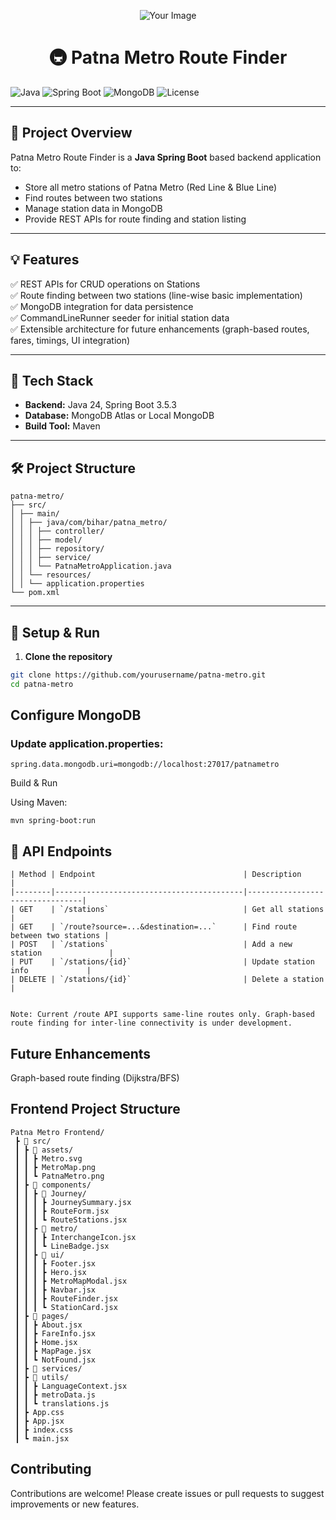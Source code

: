 <p align="center">
  <img src="https://github.com/user-attachments/assets/72f76d69-ebbe-4110-8da2-6ddc7ab9f854" alt="Your Image" />
</p>


<h1 align="center">🚇 Patna Metro Route Finder</h1>




<!-- 
![Uploadin<?xml version="1.0"?>
<svg width="600" height="76.6" xmlns="http://www.w3.org/2000/svg" xmlns:svg="http://www.w3.org/2000/svg" enable-background="new 0 0 600 76.6" version="1.1" xml:space="preserve">
 <style type="text/css">.st0{fill:none;stroke:#E7E6DD;stroke-miterlimit:10;}
.st1{fill:none;stroke:#E7E6DD;stroke-width:0.93;stroke-miterlimit:10;}
.st2{fill:#D40000;}  /* Only changed this to red */
.st3{fill:#D40000;}  /* Only changed this to red */
.st4{fill:#FFFFFF;}
.st5{fill:#D40000;}  /* Only changed this to red */
.st6{fill:none;stroke:#CFD64D;stroke-width:1.8074;stroke-miterlimit:10;}
.st7{fill:none;stroke:#092E8C;stroke-width:0.794;stroke-miterlimit:10;}
.st8{fill:#E7E6DD;}

#english{ 
  opacity:0;
  -webkit-animation:linear infinite;
  -webkit-animation-name: hideEnglish;
  -webkit-animation-duration: 15s;
  -webkit-animation-delay: 15s;
}
#hindi{ 
  opacity:0;
  -webkit-animation:linear infinite;
  -webkit-animation-name: hideHindi;
  -webkit-animation-duration: 15s;
}
#english-first{ 
  opacity:0;
  -webkit-animation:linear;
  -webkit-animation-name: hideEnglish1;
  -webkit-animation-duration: 15s;
  -webkit-animation-iteration-count: 1;
}
#train_1_{
  transform: translateX(-100%);
  -webkit-animation:linear infinite;
  -webkit-animation-name: run;
  -webkit-animation-duration: 15s;
}     
@keyframes run {
  0% { transform: translateX(-100%); }
  30% { transform: translateX(100%); }
  55% { transform: translateX(100%); }
  85% { transform: translateX(-100%);}
  100% { transform: translateX(-100%); }
}
@keyframes hideHindi {
  0% { opacity: 0;}
  15% { opacity: 0; }
  16% { opacity: 1; }
  70% { opacity: 1;}
  71% { opacity: 0; }
  100% { opacity: 0; }
}
@keyframes hideEnglish1 {
  0% { opacity: 0;}
  14.7% { opacity: 0; }
  15.1% { opacity: 0; }
  70% { opacity: 0;}
  71% { opacity: 1; }
  100% { opacity: 1; }
}
@keyframes hideEnglish {
  0% { opacity: 1;}
  14.7% { opacity: 1; }
  15.1% { opacity: 0; }
  70% { opacity: 0;}
  71% { opacity: 1; }
  100% { opacity: 1; }
}</style>
 <g class="layer">
  <title>Layer 1</title>
  <g id="bridge">
   <g id="bridge_1_">
    <line class="st0" id="svg_1" x1="0" x2="600" y1="26.6" y2="26.6"/>
    <line class="st1" id="svg_2" x1="16" x2="584" y1="39.1" y2="39.1"/>
    <line class="st1" id="svg_3" x1="35.5" x2="35.5" y1="38.6" y2="76.6"/>
    <line class="st1" id="svg_4" x1="49.5" x2="49.5" y1="38.6" y2="76.6"/>
    <line class="st1" id="svg_5" x1="138.1" x2="138.1" y1="38.6" y2="76.6"/>
    <line class="st1" id="svg_6" x1="152.1" x2="152.1" y1="38.6" y2="76.6"/>
    <line class="st1" id="svg_7" x1="240.7" x2="240.7" y1="38.6" y2="76.6"/>
    <line class="st1" id="svg_8" x1="254.7" x2="254.7" y1="38.6" y2="76.6"/>
    <line class="st1" id="svg_9" x1="343.3" x2="343.3" y1="38.6" y2="76.6"/>
    <line class="st1" id="svg_10" x1="357.3" x2="357.3" y1="38.6" y2="76.6"/>
    <line class="st1" id="svg_11" x1="445.9" x2="445.9" y1="38.6" y2="76.6"/>
    <line class="st1" id="svg_12" x1="459.9" x2="459.9" y1="38.6" y2="76.6"/>
    <line class="st1" id="svg_13" x1="548.5" x2="548.5" y1="38.6" y2="76.6"/>
    <line class="st1" id="svg_14" x1="562.5" x2="562.5" y1="38.6" y2="76.6"/>
   </g>
  </g>
  <g id="english">
   <!-- English text (shown when going left) -->
   <!--
   <text fill="#D40000" font-family="Arial" font-size="14" id="english-text" text-anchor="middle" x="300" y="20">Patna Metro</text>
  </g>
  <g id="hindi">
   <!-- Hindi text (shown when going right) -->
   <!--
   <text fill="#D40000" font-family="Arial" font-size="14" id="hindi-text" text-anchor="middle" x="300" y="20">पटना मेट्रो</text>
  </g>
  <g id="train_1_">
   <path class="st3" d="m175.1,26.4l-82.3,0c0.1,-12.3 10.2,-22.2 22.6,-22.1l0,0l59.8,0" id="svg_122"/>
   <path class="st4" d="m128.3,8.6" id="svg_123"/>
   <rect class="st5" height="22.1" id="svg_124" width="1.4" x="175.1" y="4.3"/>
   <rect class="st5" height="22.1" id="svg_125" width="1.4" x="258" y="4.3"/>
   <rect class="st5" height="22.1" id="svg_126" width="1.4" x="340.8" y="4.3"/>
   <rect class="st5" height="22.1" id="svg_127" width="1.4" x="423.5" y="4.3"/>
   <g id="svg_128">
    <line class="st6" id="svg_129" x1="112.2" x2="120.4" y1="25.6" y2="25.6"/>
    <line class="st6" id="svg_130" x1="136.3" x2="163.8" y1="25.6" y2="25.6"/>
    <rect class="st4" height="4.5" id="svg_131" width="27.6" x="136.2" y="18.9"/>
    <path class="st5" d="m133.4,26.4l-10.2,0l0,-15.2c-0.1,-1.3 0.8,-2.4 2.1,-2.6l6.2,0c1.3,0.1 2.2,1.3 2.1,2.6l0,0l-0.2,15.2z" id="svg_132"/>
    <line class="st7" id="svg_133" x1="128.3" x2="128.3" y1="8.8" y2="26.4"/>
    <path class="st5" d="m141.9,9.8l15.9,0c2.1,0 3.8,1.7 3.8,3.8l0,0.3c0,2.1 -1.7,3.8 -3.8,3.8l-15.9,0c-2.1,0 -3.8,-1.7 -3.8,-3.8l0,-0.3c0,-2.1 1.7,-3.8 3.8,-3.8z" id="svg_134"/>
    <line class="st6" id="svg_135" x1="114" x2="174.9" y1="5.2" y2="5.2"/>
    <path class="st5" d="m104.2,15.6c2.1,0 3.8,-1.7 3.8,-3.8l0,0l0,-0.3c0,-2.1 -1.7,-3.8 -3.8,-3.8l0,0l-0.6,0c-3.1,2 -5.9,4.7 -7.6,7.9l8.2,0z" id="svg_136"/>
   </g>
   <path class="st8" d="m130.5,0l16.7,0c2.4,0 4.3,1.9 4.3,4.3l0,0l-25.3,0c0,-2.3 1.9,-4.3 4.3,-4.3z" id="svg_137"/>
   <path class="st8" d="m450.3,0l16.7,0c2.4,0 4.3,1.9 4.3,4.3l0,0l-25.3,0c0,-2.3 1.9,-4.3 4.3,-4.3z" id="svg_138"/>
   <rect class="st3" height="22.1" id="svg_139" width="81.5" x="176.5" y="4.3"/>
   <g id="svg_140">
    <line class="st6" id="svg_141" x1="179.7" x2="207.3" y1="25.6" y2="25.6"/>
    <line class="st6" id="svg_142" x1="223.1" x2="250.7" y1="25.6" y2="25.6"/>
    <path class="st5" d="m220.4,26.4l-10.2,0l0,-15.2c-0.1,-1.3 0.8,-2.4 2.1,-2.6l6.2,0c1.3,0.1 2.2,1.3 2.1,2.6l0,0l-0.2,15.2z" id="svg_143"/>
    <line class="st7" id="svg_144" x1="215.2" x2="215.2" y1="8.8" y2="26.4"/>
    <path class="st5" d="m185.6,9.8l15.9,0c2.1,0 3.8,1.7 3.8,3.8l0,0.3c0,2.1 -1.7,3.8 -3.8,3.8l-15.9,0c-2.1,0 -3.8,-1.7 -3.8,-3.8l0,-0.3c0.1,-2.1 1.7,-3.8 3.8,-3.8z" id="svg_145"/>
    <path class="st5" d="m228.9,9.8l15.9,0c2.1,0 3.8,1.7 3.8,3.8l0,0.3c0,2.1 -1.7,3.8 -3.8,3.8l-15.9,0c-2.1,0 -3.8,-1.7 -3.8,-3.8l0,-0.3c0,-2.1 1.7,-3.8 3.8,-3.8z" id="svg_146"/>
    <line class="st6" id="svg_147" x1="176.5" x2="257.9" y1="5.2" y2="5.2"/>
    <rect class="st4" height="4.5" id="svg_148" width="27.6" x="179.7" y="18.8"/>
    <rect class="st4" height="4.5" id="svg_149" width="27.6" x="223.1" y="18.8"/>
    <path class="st8" d="m207.9,0l16.7,0c2.4,0 4.3,1.9 4.3,4.3l-25.3,0c-0.1,-2.4 1.9,-4.3 4.3,-4.3z" id="svg_150"/>
   </g>
   <rect class="st3" height="22.1" id="svg_151" width="81.5" x="259.3" y="4.3"/>
   <g id="svg_152">
    <line class="st6" id="svg_153" x1="262.5" x2="290.1" y1="25.6" y2="25.6"/>
    <line class="st6" id="svg_154" x1="306" x2="333.6" y1="25.6" y2="25.6"/>
    <path class="st5" d="m303.3,26.4l-10.3,0l0,-15.2c-0.1,-1.3 0.8,-2.4 2.1,-2.6l6.2,0c1.3,0.1 2.2,1.3 2.1,2.6l0,0l-0.1,15.2z" id="svg_155"/>
    <line class="st7" id="svg_156" x1="298" x2="298" y1="8.8" y2="26.4"/>
    <path class="st5" d="m268.5,9.8l15.9,0c2.1,0 3.8,1.7 3.8,3.8l0,0.3c0,2.1 -1.7,3.8 -3.8,3.8l-15.9,0c-2.1,0 -3.8,-1.7 -3.8,-3.8l0,-0.3c0,-2.1 1.7,-3.8 3.8,-3.8z" id="svg_157"/>
    <path class="st5" d="m311.7,9.8l15.9,0c2.1,0 3.8,1.7 3.8,3.8l0,0.3c0,2.1 -1.7,3.8 -3.8,3.8l-15.9,0c-2.1,0 -3.8,-1.7 -3.8,-3.8l0,-0.3c0.1,-2.1 1.7,-3.8 3.8,-3.8z" id="svg_158"/>
    <line class="st6" id="svg_159" x1="259.4" x2="340.8" y1="5.2" y2="5.2"/>
    <rect class="st4" height="4.5" id="svg_160" width="27.6" x="262.5" y="18.8"/>
    <rect class="st4" height="4.5" id="svg_161" width="27.6" x="306" y="18.8"/>
    <path class="st8" d="m290.7,0l16.7,0c2.4,0 4.3,1.9 4.3,4.3l-25.3,0c-0.1,-2.4 1.9,-4.3 4.3,-4.3z" id="svg_162"/>
   </g>
   <rect class="st3" height="22.1" id="svg_163" width="81.5" x="342" y="4.3"/>
   <g id="svg_164">
    <line class="st6" id="svg_165" x1="345.2" x2="372.8" y1="25.6" y2="25.6"/>
    <line class="st6" id="svg_166" x1="388.7" x2="416.3" y1="25.6" y2="25.6"/>
    <path class="st5" d="m386,26.4l-10.2,0l0,-15.2c-0.1,-1.3 0.8,-2.4 2.1,-2.6l6.2,0c1.3,0.1 2.2,1.3 2.1,2.6l0,0l-0.2,15.2z" id="svg_167"/>
    <line class="st7" id="svg_168" x1="380.7" x2="380.7" y1="8.8" y2="26.4"/>
    <path class="st5" d="m351.2,9.8l15.8,0c2.1,0 3.8,1.7 3.8,3.8l0,0.3c0,2.1 -1.7,3.8 -3.8,3.8l-15.9,0c-2.1,0 -3.8,-1.7 -3.8,-3.8l0,-0.3c0.1,-2.1 1.8,-3.8 3.9,-3.8z" id="svg_169"/>
    <path class="st5" d="m394.4,9.8l15.9,0c2.1,0 3.8,1.7 3.8,3.8l0,0.3c0,2.1 -1.7,3.8 -3.8,3.8l-15.9,0c-2.1,0 -3.8,-1.7 -3.8,-3.8l0,-0.3c0.1,-2.1 1.7,-3.8 3.8,-3.8z" id="svg_170"/>
    <line class="st6" id="svg_171" x1="342.1" x2="423.5" y1="5.2" y2="5.2"/>
    <rect class="st4" height="4.5" id="svg_172" width="27.6" x="345.2" y="18.8"/>
    <rect class="st4" height="4.5" id="svg_173" width="27.6" x="388.7" y="18.8"/>
    <path class="st8" d="m373.4,0l16.7,0c2.4,0 4.3,1.9 4.3,4.3l-25.3,0c-0.1,-2.4 1.9,-4.3 4.3,-4.3z" id="svg_174"/>
   </g>
   <path class="st3" d="m424.9,4.3l59.8,0l0,0c12.3,-0.1 22.5,9.8 22.6,22.1l-82.3,0" id="svg_175"/>
   <g id="svg_176">
    <line class="st6" id="svg_177" x1="479.6" x2="487.8" y1="25.6" y2="25.6"/>
    <line class="st6" id="svg_178" x1="436.2" x2="463.7" y1="25.6" y2="25.6"/>
    <rect class="st4" height="4.5" id="svg_179" width="27.6" x="436.3" y="18.9"/>
    <path class="st5" d="m466.5,11.2l0,0c-0.1,-1.4 0.8,-2.5 2.1,-2.6l6.2,0c1.3,0.2 2.2,1.4 2.1,2.6l0,15.3l-10.2,0l-0.2,-15.3z" id="svg_180"/>
    <line class="st7" id="svg_181" x1="471.7" x2="471.7" y1="26.4" y2="8.8"/>
    <path class="st5" d="m461.9,13.6l0,0.3c0,2.1 -1.7,3.8 -3.8,3.8l-15.9,0c-2.1,0 -3.8,-1.7 -3.8,-3.8l0,-0.3c0,-2.1 1.7,-3.8 3.8,-3.8l15.9,0c2.1,0 3.8,1.7 3.8,3.8z" id="svg_182"/>
    <line class="st6" id="svg_183" x1="425.1" x2="486" y1="5.2" y2="5.2"/>
    <path class="st5" d="m504.1,15.7c-1.8,-3.2 -4.5,-6 -7.6,-7.9l-0.6,0l0,0c-2.1,0 -3.8,1.7 -3.8,3.8l0,0.3l0,0c0,2.1 1.7,3.8 3.8,3.8l8.2,0z" id="svg_184"/>
   </g>
  </g>
 </g>
</svg>g Metro.svg…]()
-->

![Java](https://img.shields.io/badge/Java-17%2B-blue.svg)
![Spring Boot](https://img.shields.io/badge/Spring%20Boot-3.5.3-brightgreen.svg)
![MongoDB](https://img.shields.io/badge/MongoDB-%2324292e.svg?logo=mongodb&logoColor=white)
![License](https://img.shields.io/badge/License-MIT-green.svg)

---

## 📌 **Project Overview**

Patna Metro Route Finder is a **Java Spring Boot** based backend application to:

- Store all metro stations of Patna Metro (Red Line & Blue Line)
- Find routes between two stations
- Manage station data in MongoDB
- Provide REST APIs for route finding and station listing

---

## 💡 **Features**

✅ REST APIs for CRUD operations on Stations  
✅ Route finding between two stations (line-wise basic implementation)  
✅ MongoDB integration for data persistence  
✅ CommandLineRunner seeder for initial station data  
✅ Extensible architecture for future enhancements (graph-based routes, fares, timings, UI integration)

---

## 🚀 **Tech Stack**

- **Backend:** Java 24, Spring Boot 3.5.3
- **Database:** MongoDB Atlas or Local MongoDB
- **Build Tool:** Maven

---

## 🛠️ **Project Structure**
```
patna-metro/
├── src/
│ ├── main/
│ │ ├── java/com/bihar/patna_metro/
│ │ │ ├── controller/
│ │ │ ├── model/
│ │ │ ├── repository/
│ │ │ ├── service/
│ │ │ └── PatnaMetroApplication.java
│ │ └── resources/
│ │ └── application.properties
└── pom.xml
```

---

## 🔧 **Setup & Run**

1. **Clone the repository**

```bash
git clone https://github.com/yourusername/patna-metro.git
cd patna-metro
```

## **Configure MongoDB**

### Update application.properties:
```
spring.data.mongodb.uri=mongodb://localhost:27017/patnametro
```

Build & Run

Using Maven:
```
mvn spring-boot:run
```

## 📡 **API Endpoints**
```
| Method | Endpoint                                 | Description                     |
|--------|------------------------------------------|---------------------------------|
| GET    | `/stations`                              | Get all stations                |
| GET    | `/route?source=...&destination=...`      | Find route between two stations |
| POST   | `/stations`                              | Add a new station               |
| PUT    | `/stations/{id}`                         | Update station info             |
| DELETE | `/stations/{id}`                         | Delete a station                |


Note: Current /route API supports same-line routes only. Graph-based route finding for inter-line connectivity is under development.
```
## Future Enhancements
 Graph-based route finding (Dijkstra/BFS)

## Frontend Project Structure
```
Patna Metro Frontend/
 ┣ 📁 src/
 ┃ ┣ 📁 assets/
 ┃ ┃ ┣ Metro.svg
 ┃ ┃ ┣ MetroMap.png
 ┃ ┃ ┗ PatnaMetro.png
 ┃ ┣ 📁 components/
 ┃ ┃ ┣ 📁 Journey/
 ┃ ┃ ┃ ┣ JourneySummary.jsx
 ┃ ┃ ┃ ┣ RouteForm.jsx
 ┃ ┃ ┃ ┗ RouteStations.jsx
 ┃ ┃ ┣ 📁 metro/
 ┃ ┃ ┃ ┣ InterchangeIcon.jsx
 ┃ ┃ ┃ ┗ LineBadge.jsx
 ┃ ┃ ┣ 📁 ui/
 ┃ ┃ ┃ ┣ Footer.jsx
 ┃ ┃ ┃ ┣ Hero.jsx
 ┃ ┃ ┃ ┣ MetroMapModal.jsx
 ┃ ┃ ┃ ┣ Navbar.jsx
 ┃ ┃ ┃ ┣ RouteFinder.jsx
 ┃ ┃ ┃ ┗ StationCard.jsx
 ┃ ┣ 📁 pages/
 ┃ ┃ ┣ About.jsx
 ┃ ┃ ┣ FareInfo.jsx
 ┃ ┃ ┣ Home.jsx
 ┃ ┃ ┣ MapPage.jsx
 ┃ ┃ ┗ NotFound.jsx
 ┃ ┣ 📁 services/
 ┃ ┣ 📁 utils/
 ┃ ┃ ┣ LanguageContext.jsx
 ┃ ┃ ┣ metroData.js
 ┃ ┃ ┗ translations.js
 ┃ ┣ App.css
 ┃ ┣ App.jsx
 ┃ ┣ index.css
 ┃ ┗ main.jsx

```



## Contributing
Contributions are welcome! Please create issues or pull requests to suggest improvements or new features.



